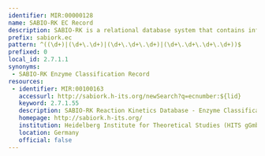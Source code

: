 ```yaml
---
identifier: MIR:00000128
name: SABIO-RK EC Record
description: SABIO-RK is a relational database system that contains information about biochemical reactions, their kinetic equations with their parameters, and the experimental conditions under which these parameters were measured. The EC record provides for a given enzyme classification (EC) the associated list of enzyme-catalysed reactions and their corresponding kinetic data.
prefix: sabiork.ec
pattern: ^((\d+)|(\d+\.\d+)|(\d+\.\d+\.\d+)|(\d+\.\d+\.\d+\.\d+))$
prefixed: 0
local_id: 2.7.1.1
synonyms:
 - SABIO-RK Enzyme Classification Record
resources:
 - identifier: MIR:00100163
   accessurl: http://sabiork.h-its.org/newSearch?q=ecnumber:${lid}
   keyword: 2.7.1.55
   description: SABIO-RK Reaction Kinetics Database - Enzyme Classification (EC)
   homepage: http://sabiork.h-its.org/
   institution: Heidelberg Institute for Theoretical Studies (HITS gGmbH)
   location: Germany
   official: false
---
```

